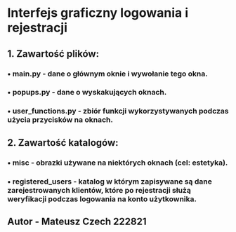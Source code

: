 # Interfejs graficzny logowania i rejestracji

  

## 1. Zawartość plików:

### • main.py - dane o głównym oknie i wywołanie tego okna.

### • popups.py - dane o wyskakujących oknach.

### • user_functions.py - zbiór funkcji wykorzystywanych podczas użycia przycisków na oknach.

## 2. Zawartość katalogów:
### • misc - obrazki używane na niektórych oknach (cel: estetyka).
### • registered_users - katalog w którym zapisywane są dane zarejestrowanych klientów, które po rejestracji służą weryfikacji podczas logowania na konto użytkownika. 


## Autor - Mateusz Czech 222821
